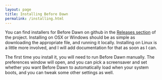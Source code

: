 ```yaml
---
layout: page
title: Installing Before Dawn
permalink: /installing.html
---
```


You can find installers for Before Dawn on github in the
[Releases section](https://github.com/muffinista/before-dawn/releases)
of the project. Installing on OSX or Windows should be as simple as
downloading the appropriate file, and running it locally. Installing
on Linux is a little more involved, and I will add documentation for
that as soon as I can.

The first time you install it, you will need to run Before Dawn
manually. The preferences window will open, and you can pick a
screensaver and set whether you want Before Dawn to automatically load
when your system boots, and you can tweak some other settings as well.
